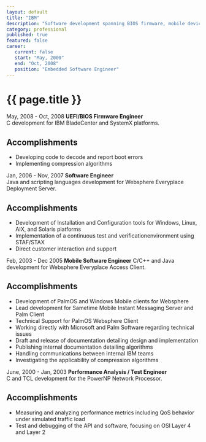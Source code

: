 ```yaml
---
layout: default
title: "IBM"
description: "Software development spanning BIOS firmware, mobile devices, servers, and test enviroments"  
category: professional
published: true
featured: false
career:
   current: false
   start: "May, 2000"
   end: "Oct, 2008"
   position: "Embedded Software Engineer"
---
```


# {{ page.title }}
May, 2008 - Oct, 2008  **UEFI/BIOS Firmware Engineer**  
C development for IBM BladeCenter and SystemX platforms.
## Accomplishments
* Developing code to decode and report boot errors
* Implementing compression algorithms



Jan, 2006 - Nov, 2007  **Software Engineer**  
Java and scripting languages development for Websphere Everyplace Deployment Server.
## Accomplishments
* Development of Installation and Configuration tools for Windows, Linux, AIX, and Solaris platforms
* Implementation of a continuous test and verificationenvironment using STAF/STAX
* Direct customer interaction and support




Feb, 2003 - Dec 2005  **Mobile Software Engineer** 
C/C++ and Java development for Websphere Everyplace Access  Client.
## Accomplishments
* Development of PalmOS and Windows Mobile clients for Websphere
* Lead development for Sametime Mobile Instant Messaging Server and Palm Client
* Technical Support for PalmOS Websphere Client
* Working directly with Microsoft and Palm Software regarding technical issues
* Draft and release of documentation detailing design and implementation
* Publishing internal documentation detailing algorithms
* Handling communications between internal IBM teams
* Investigating the applicability of compression algorithms




June, 2000 - Jan, 2003  **Performance Analysis / Test Engineer**  
C and TCL development for the PowerNP Network Processor.
## Accomplishments
* Measuring and analyzing performance metrics including QoS behavior under simulated traffic load
* Test and debugging of the API and software, focusing on OSI Layer 4 and Layer 2
